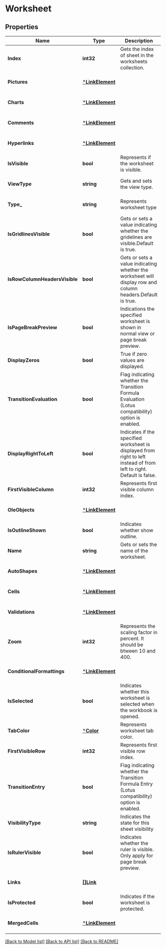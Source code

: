 # Worksheet

## Properties
Name | Type | Description | Notes
------------ | ------------- | ------------- | -------------
**Index** | **int32** | Gets the index of sheet in the worksheets collection.              | [default to null]
**Pictures** | [***LinkElement**](LinkElement.md) |  | [optional] [default to null]
**Charts** | [***LinkElement**](LinkElement.md) |  | [optional] [default to null]
**Comments** | [***LinkElement**](LinkElement.md) |  | [optional] [default to null]
**Hyperlinks** | [***LinkElement**](LinkElement.md) |  | [optional] [default to null]
**IsVisible** | **bool** | Represents if the worksheet is visible.              | [optional] [default to null]
**ViewType** | **string** | Gets and sets the view type. | [optional] [default to null]
**Type_** | **string** | Represents worksheet type | [optional] [default to null]
**IsGridlinesVisible** | **bool** | Gets or sets a value indicating whether the gridelines are visible.Default     is true. | [optional] [default to null]
**IsRowColumnHeadersVisible** | **bool** | Gets or sets a value indicating whether the worksheet will display row and column headers.Default is true.              | [optional] [default to null]
**IsPageBreakPreview** | **bool** | Indications the specified worksheet is shown in normal view or page break preview. | [optional] [default to null]
**DisplayZeros** | **bool** | True if zero values are displayed. | [optional] [default to null]
**TransitionEvaluation** | **bool** | Flag indicating whether the Transition Formula Evaluation (Lotus compatibility) option is enabled.              | [optional] [default to null]
**DisplayRightToLeft** | **bool** | Indicates if the specified worksheet is displayed from right to left instead    of from left to right.  Default is false.              | [optional] [default to null]
**FirstVisibleColumn** | **int32** | Represents first visible column index. | [optional] [default to null]
**OleObjects** | [***LinkElement**](LinkElement.md) |  | [optional] [default to null]
**IsOutlineShown** | **bool** | Indicates whether show outline.              | [optional] [default to null]
**Name** | **string** | Gets or sets the name of the worksheet.              | [optional] [default to null]
**AutoShapes** | [***LinkElement**](LinkElement.md) |  | [optional] [default to null]
**Cells** | [***LinkElement**](LinkElement.md) |  | [optional] [default to null]
**Validations** | [***LinkElement**](LinkElement.md) |  | [optional] [default to null]
**Zoom** | **int32** | Represents the scaling factor in percent. It should be btween 10 and 400.              | [optional] [default to null]
**ConditionalFormattings** | [***LinkElement**](LinkElement.md) |  | [optional] [default to null]
**IsSelected** | **bool** | Indicates whether this worksheet is selected when the workbook is opened. | [optional] [default to null]
**TabColor** | [***Color**](Color.md) | Represents worksheet tab color. | [optional] [default to null]
**FirstVisibleRow** | **int32** | Represents first visible row index.              | [optional] [default to null]
**TransitionEntry** | **bool** | Flag indicating whether the Transition Formula Entry (Lotus compatibility) option is enabled. | [optional] [default to null]
**VisibilityType** | **string** | Indicates the state for this sheet visibility              | [optional] [default to null]
**IsRulerVisible** | **bool** | Indicates whether the ruler is visible. Only apply for page break preview. | [optional] [default to null]
**Links** | [**[]Link**](Link.md) |  | [optional] [default to null]
**IsProtected** | **bool** | Indicates if the worksheet is protected. | [default to null]
**MergedCells** | [***LinkElement**](LinkElement.md) |  | [optional] [default to null]

[[Back to Model list]](../README.md#documentation-for-models) [[Back to API list]](../README.md#documentation-for-api-endpoints) [[Back to README]](../README.md)


